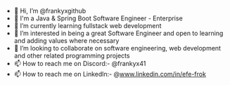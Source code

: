 - 👋 Hi, I’m @frankyxgithub
- 🌱 I'm a Java & Spring Boot Software Engineer - Enterprise
- 🌱 I’m currently learning fullstack web development
- 👀 I’m interested in being a great Software Engineer and open to learning and adding values where necessary
- 💞️ I’m looking to collaborate on software engineering, web development and other related programming projects
- 📫 How to reach me on Discord:- @frankyx41
- 📫 How to reach me on Linkedln:- @www.linkedin.com/in/efe-frok

<!---
frankyxgithub/Profile is a ✨ special ✨ repository because its `README.md` (this file) appears on your GitHub profile.
You can click the Preview link to take a look at your changes.
--->
